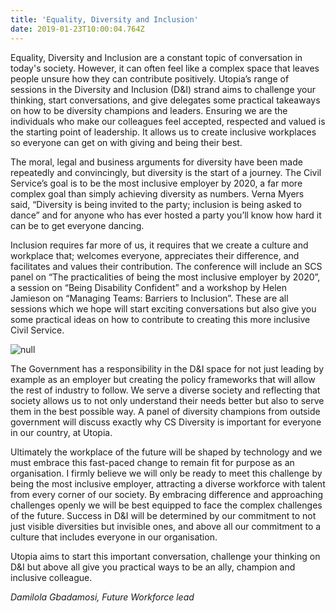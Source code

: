 ```yaml
---
title: 'Equality, Diversity and Inclusion'
date: 2019-01-23T10:00:04.764Z
---
```

Equality, Diversity and Inclusion are a constant topic of conversation in today's society. However, it can often feel like a complex space that leaves people unsure how they can contribute positively. Utopia’s range of sessions in the Diversity and Inclusion (D&I) strand aims to challenge your thinking, start conversations, and give delegates some practical takeaways on how to be diversity champions and leaders. Ensuring we are the individuals who make our colleagues feel accepted, respected and valued is the starting point of leadership. It allows us to create inclusive workplaces so everyone can get on with giving and being their best.

The moral, legal and business arguments for diversity have been made repeatedly and convincingly, but diversity is the start of a journey. The Civil Service’s goal is to be the most inclusive employer by 2020, a far more complex goal than simply achieving diversity as numbers. Verna Myers said, “Diversity is being invited to the party; inclusion is being asked to dance” and for anyone who has ever hosted a party you’ll know how hard it can be to get everyone dancing. 

Inclusion requires far more of us, it requires that we create a culture and workplace that; welcomes everyone, appreciates their difference, and facilitates and values their contribution. The conference will include an SCS panel on “The practicalities of being the most inclusive employer by 2020”, a session on “Being Disability Confident” and a workshop by Helen Jamieson on “Managing Teams: Barriers to Inclusion”. These are all sessions which we hope will start exciting conversations but also give you some practical ideas on how to contribute to creating this more inclusive Civil Service. 

![null](/uploads/copy-of-copy-of-copy-of-utopia-experimenting.png)

The Government has a responsibility in the D&I space for not just leading by example as an employer but creating the policy frameworks that will allow the rest of industry to follow. We serve a diverse society and reflecting that society allows us to not only understand their needs better but also to serve them in the best possible way. A panel of diversity champions from outside government will discuss exactly why CS Diversity is important for everyone in our country, at Utopia.

Ultimately the workplace of the future will be shaped by technology and we must embrace this fast-paced change to remain fit for purpose as an organisation. I firmly believe we will only be ready to meet this challenge by being the most inclusive employer, attracting a diverse workforce with talent from every corner of our society. By embracing difference and approaching challenges openly we will be best equipped to face the complex challenges of the future. Success in D&I will be determined by our commitment to not just visible diversities but invisible ones, and above all our commitment to a culture that includes everyone in our organisation. 

Utopia aims to start this important conversation, challenge your thinking on D&I but above all give you practical ways to be an ally, champion and inclusive colleague.

_Damilola Gbadamosi, Future Workforce lead_
